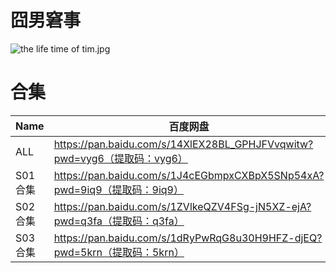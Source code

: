 # 囧男窘事

![the life time of tim.jpg](/banner/the_life_time_of_tim.jpg)

# 合集

| Name | 百度网盘 | 阿里云盘 | MDpan |
| --- | --- | --- | --- |
| ALL | https://pan.baidu.com/s/14XlEX28BL_GPHJFVvqwitw?pwd=vyg6（提取码：vyg6） | https://www.aliyundrive.com/s/VNugaCjZAJS | https://mdpan.tk/%E5%9B%A7%E7%94%B7%E7%AA%98%E4%BA%8B |
| S01合集 | https://pan.baidu.com/s/1J4cEGbmpxCXBpX5SNp54xA?pwd=9iq9（提取码：9iq9） | https://www.aliyundrive.com/s/11R26C4RWLt |  |
| S02合集 | https://pan.baidu.com/s/1ZVlkeQZV4FSg-jN5XZ-ejA?pwd=q3fa（提取码：q3fa） | https://www.aliyundrive.com/s/PzjpCeqGmcE |  |
| S03合集 | https://pan.baidu.com/s/1dRyPwRqG8u30H9HFZ-djEQ?pwd=5krn（提取码：5krn） | https://www.aliyundrive.com/s/ZLBuxVnS2Ny |  |